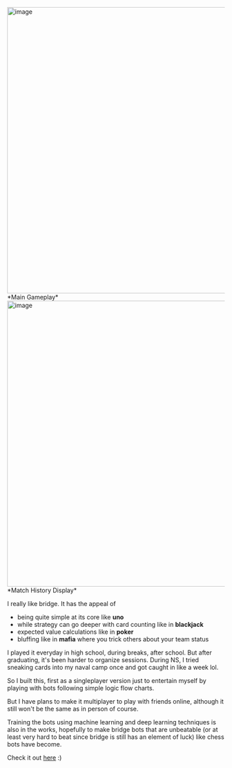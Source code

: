 <img width="662" alt="image" src="https://github.com/user-attachments/assets/d2aa85ab-9abd-43ae-a5d2-dbe8fa38f78c" />
*Main Gameplay*

<img width="661" alt="image" src="https://github.com/user-attachments/assets/c1f9c09e-2864-4fb2-88d9-94d41321d18d" />
*Match History Display*


I really like bridge. It has the appeal of 
- being quite simple at its core like **uno**
- while strategy can go deeper with card counting like in **blackjack**
- expected value calculations like in **poker**
- bluffing like in **mafia** where you trick others about your team status

I played it everyday in high school, during breaks, after school. But after graduating, it's been harder to organize sessions. During NS, I tried sneaking cards into my naval camp once and got caught in like a week lol.

So I built this, first as a singleplayer version just to entertain myself by playing with bots following simple logic flow charts. 

But I have plans to make it multiplayer to play with friends online, although it still won't be the same as in person of course. 

Training the bots using machine learning and deep learning techniques is also in the works, hopefully to make bridge bots that are unbeatable (or at least very hard to beat since bridge is still has an element of luck) like chess bots have become.

Check it out [here]([url](https://bridge-psi-ten.vercel.app/)) :)
